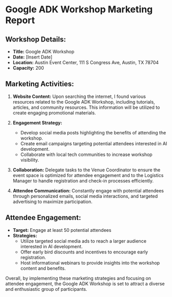 # Google ADK Workshop Marketing Report

## Workshop Details:
- **Title:** Google ADK Workshop
- **Date:** [Insert Date]
- **Location:** Austin Event Center, 111 S Congress Ave, Austin, TX 78704
- **Capacity:** 200

## Marketing Activities:
1. **Website Content:** Upon searching the internet, I found various resources related to the Google ADK Workshop, including tutorials, articles, and community resources. This information will be utilized to create engaging promotional materials.
   
2. **Engagement Strategy:** 
   - Develop social media posts highlighting the benefits of attending the workshop.
   - Create email campaigns targeting potential attendees interested in AI development.
   - Collaborate with local tech communities to increase workshop visibility.

3. **Collaboration:** Delegate tasks to the Venue Coordinator to ensure the event space is optimized for attendee engagement and to the Logistics Manager to handle registration and check-in processes efficiently.

4. **Attendee Communication:** Constantly engage with potential attendees through personalized emails, social media interactions, and targeted advertising to maximize participation.

## Attendee Engagement:
- **Target:** Engage at least 50 potential attendees
- **Strategies:**
  - Utilize targeted social media ads to reach a larger audience interested in AI development.
  - Offer early bird discounts and incentives to encourage early registration.
  - Host informational webinars to provide insights into the workshop content and benefits.

Overall, by implementing these marketing strategies and focusing on attendee engagement, the Google ADK Workshop is set to attract a diverse and enthusiastic group of participants.